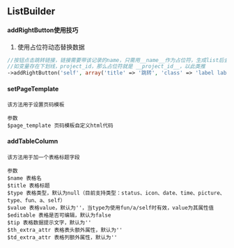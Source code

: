 ## ListBuilder

#### addRightButton使用技巧
1. 使用占位符动态替换数据
```php
//按钮点击跳转链接，链接需要带该记录的name，只需用__name__作为占位符，生成list后会自动替换成该记录的真实name值
//如变量存在下划线，project_id，那么占位符就是 __project_id__，以此类推
->addRightButton('self', array('title' => '跳转', 'class' => 'label label-primary', 'href' => U('index', ['name' => '__name__'])));
```

#### setPageTemplate
```blade
该方法用于设置页码模板

参数
$page_template 页码模板自定义html代码
```

#### addTableColumn
```blade
该方法用于加一个表格标题字段

参数
$name 表格名 
$title 表格标题
$type 表格类型，默认为null（目前支持类型：status、icon、date、time、picture、type、fun、a、self）  
$value 表格value，默认为''，当type为使用fun/a/self时有效，value为其属性值
$editable 表格是否可编辑，默认为false  
$tip 表格数据提示文字，默认为''  
$th_extra_attr 表格表头额外属性，默认为''  
$td_extra_attr 表格列额外属性，默认为''
```
